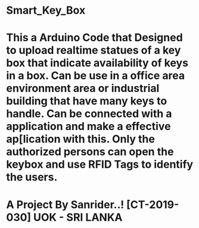 # Smart_Key_Box

# This a Arduino Code that Designed to upload realtime statues of a key box that indicate availability of keys in a box. Can be use in a office area environment area or industrial building that have many keys to handle. Can be connected with a application and make a effective ap[lication with this. Only the authorized persons can open the keybox and use RFID Tags to identify the users. 

# A Project By Sanrider..! [CT-2019-030] UOK - SRI LANKA
